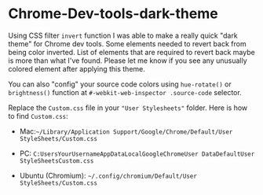 Chrome-Dev-tools-dark-theme
===========================

Using CSS filter `invert` function I was able to make a really quick "dark theme" for Chrome dev tools.
Some elements needed to revert back from being color inverted. List of elements that are required to 
revert back maybe is more than what I've found. Please let me know if you see any unusually colored element 
after applying this theme.

You can also "config" your source code colors using `hue-rotate()` or `brightness()` function at
`#-webkit-web-inspector .source-code` selector.

Replace the `Custom.css` file in your `"User Stylesheets"` folder. Here is how to find `Custom.css`:

* Mac:`~/Library/Application Support/Google/Chrome/Default/User StyleSheets/Custom.css`

* PC: `C:UsersYourUsernameAppDataLocalGoogleChromeUser DataDefaultUser StyleSheetsCustom.css`

* Ubuntu (Chromium): `~/.config/chromium/Default/User StyleSheets/Custom.css`